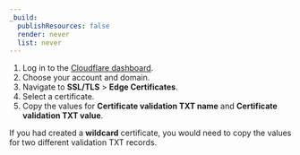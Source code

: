 ```yaml
---
_build:
  publishResources: false
  render: never
  list: never
---
```


1. Log in to the [Cloudflare dashboard](https://dash.cloudflare.com).
2. Choose your account and domain.
3. Navigate to **SSL/TLS** > **Edge Certificates**.
4. Select a certificate.
5. Copy the values for **Certificate validation TXT name** and **Certificate validation TXT value**.

If you had created a **wildcard** certificate, you would need to copy the values for two different validation TXT records.